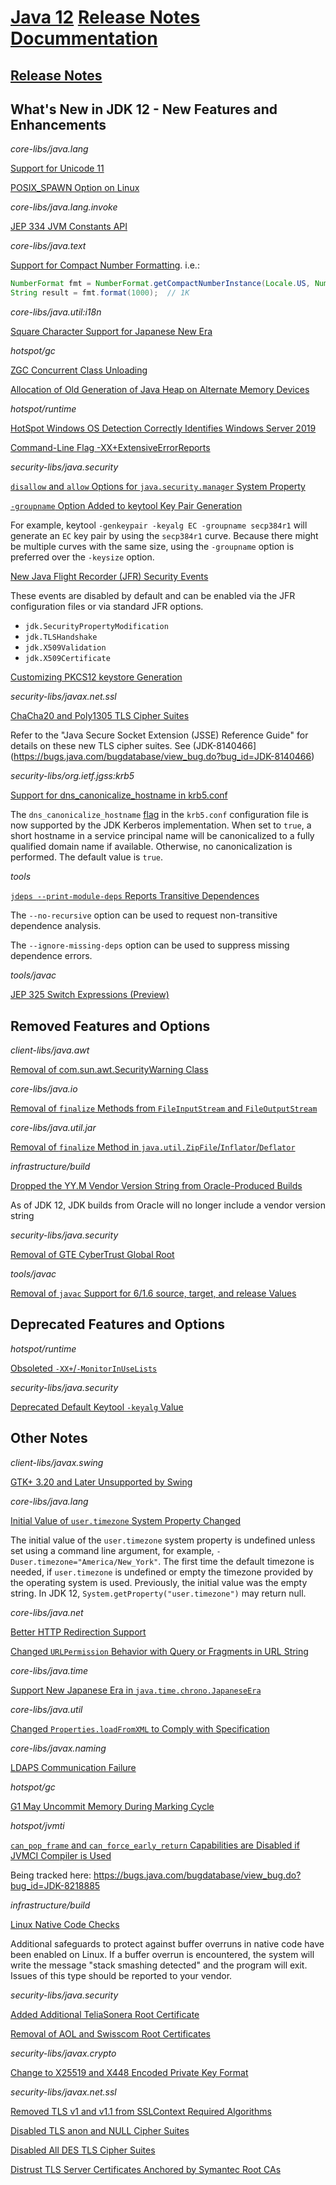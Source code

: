 # [Java 12](https://docs.oracle.com/en/java/javase/12/) [Release Notes Docummentation](https://www.oracle.com/java/technologies/javase/12-relnotes.html)

## [Release Notes](https://www.oracle.com/java/technologies/javase/12-relnote-issues.html)

## What's New in JDK 12 - New Features and Enhancements

*core-libs/java.lang*

[Support for Unicode 11](https://www.oracle.com/java/technologies/javase/12-relnote-issues.html#JDK-8209923)

[POSIX_SPAWN Option on Linux](https://www.oracle.com/java/technologies/javase/12-relnote-issues.html#JDK-8212828)

*core-libs/java.lang.invoke*

[JEP 334 JVM Constants API](https://www.oracle.com/java/technologies/javase/12-relnote-issues.html#JDK-8203252)

*core-libs/java.text*

[Support for Compact Number Formatting](https://www.oracle.com/java/technologies/javase/12-relnote-issues.html#JDK-8177552). i.e.:

```java
NumberFormat fmt = NumberFormat.getCompactNumberInstance(Locale.US, NumberFormat.Style.SHORT);
String result = fmt.format(1000);  // 1K
```

*core-libs/java.util:i18n*

[Square Character Support for Japanese New Era](https://www.oracle.com/java/technologies/javase/12-relnote-issues.html#JDK-8211398)

*hotspot/gc*

[ZGC Concurrent Class Unloading](https://www.oracle.com/java/technologies/javase/12-relnote-issues.html#JDK-8214897)

[Allocation of Old Generation of Java Heap on Alternate Memory Devices](https://www.oracle.com/java/technologies/javase/12-relnote-issues.html#JDK-8202286)

*hotspot/runtime*

[HotSpot Windows OS Detection Correctly Identifies Windows Server 2019](https://www.oracle.com/java/technologies/javase/12-relnote-issues.html#JDK-8211106)

[Command-Line Flag -XX+ExtensiveErrorReports](https://www.oracle.com/java/technologies/javase/12-relnote-issues.html#JDK-8211845)

*security-libs/java.security*

[`disallow` and `allow` Options for `java.security.manager` System Property](https://www.oracle.com/java/technologies/javase/12-relnote-issues.html#JDK-8191053)

[`-groupname` Option Added to keytool Key Pair Generation](https://www.oracle.com/java/technologies/javase/12-relnote-issues.html#JDK-8213400)

For example, keytool `-genkeypair -keyalg EC -groupname secp384r1` will generate an `EC` key pair by using the `secp384r1` curve. Because there might be multiple curves with the same size, using the `-groupname` option is preferred over the `-keysize` option.

[New Java Flight Recorder (JFR) Security Events](https://www.oracle.com/java/technologies/javase/12-relnote-issues.html#JDK-8148188)

These events are disabled by default and can be enabled via the JFR configuration files or via standard JFR options.

- `jdk.SecurityPropertyModification`
- `jdk.TLSHandshake`
- `jdk.X509Validation`
- `jdk.X509Certificate`

[Customizing PKCS12 keystore Generation](https://www.oracle.com/java/technologies/javase/12-relnote-issues.html#JDK-8076190)

*security-libs/javax.net.ssl*

[ChaCha20 and Poly1305 TLS Cipher Suites](https://www.oracle.com/java/technologies/javase/12-relnote-issues.html#JDK-8140466)

Refer to the "Java Secure Socket Extension (JSSE) Reference Guide" for details on these new TLS cipher suites. See (JDK-8140466](https://bugs.java.com/bugdatabase/view_bug.do?bug_id=JDK-8140466)

*security-libs/org.ietf.jgss:krb5*

[Support for dns_canonicalize_hostname in krb5.conf](https://www.oracle.com/java/technologies/javase/12-relnote-issues.html#JDK-8210821)

The `dns_canonicalize_hostname` [flag](https://web.mit.edu/kerberos/krb5-devel/doc/admin/conf_files/krb5_conf.html) in the `krb5.conf` configuration file is now supported by the JDK Kerberos implementation. When set to `true`, a short hostname in a service principal name will be canonicalized to a fully qualified domain name if available. Otherwise, no canonicalization is performed. The default value is `true`.

*tools*

[`jdeps --print-module-deps` Reports Transitive Dependences](https://www.oracle.com/java/technologies/javase/12-relnote-issues.html#JDK-8213909)

The `--no-recursive` option can be used to request non-transitive dependence analysis.

The `--ignore-missing-deps` option can be used to suppress missing dependence errors.

*tools/javac*

[JEP 325 Switch Expressions (Preview)](https://www.oracle.com/java/technologies/javase/12-relnote-issues.html#JDK-8192963)

## Removed Features and Options

*client-libs/java.awt*

[Removal of com.sun.awt.SecurityWarning Class](https://www.oracle.com/java/technologies/javase/12-relnote-issues.html#JDK-8210692)

*core-libs/java.io*

[Removal of `finalize` Methods from `FileInputStream` and `FileOutputStream`](https://www.oracle.com/java/technologies/javase/12-relnote-issues.html#JDK-8192939)

*core-libs/java.util.jar*

[Removal of `finalize` Method in `java.util.ZipFile`/`Inflator`/`Deflator`](https://www.oracle.com/java/technologies/javase/12-relnote-issues.html#JDK-8212129)

*infrastructure/build*

[Dropped the YY.M Vendor Version String from Oracle-Produced Builds](https://www.oracle.com/java/technologies/javase/12-relnote-issues.html#JDK-8211726)

As of JDK 12, JDK builds from Oracle will no longer include a vendor version string

*security-libs/java.security*

[Removal of GTE CyberTrust Global Root](https://www.oracle.com/java/technologies/javase/12-relnote-issues.html#JDK-8195793)

*tools/javac*

[Removal of `javac` Support for 6/1.6 source, target, and release Values](https://www.oracle.com/java/technologies/javase/12-relnote-issues.html#JDK-8028563)

## Deprecated Features and Options

*hotspot/runtime*

[Obsoleted `-XX+`/`-MonitorInUseLists`](https://www.oracle.com/java/technologies/javase/12-relnote-issues.html#JDK-8211384)

*security-libs/java.security*

[Deprecated Default Keytool `-keyalg` Value](https://www.oracle.com/java/technologies/javase/12-relnote-issues.html#JDK-8212003)

## Other Notes

*client-libs/javax.swing*

[GTK+ 3.20 and Later Unsupported by Swing](https://www.oracle.com/java/technologies/javase/12-relnote-issues.html#JDK-8218469)

*core-libs/java.lang*

[Initial Value of `user.timezone` System Property Changed](https://www.oracle.com/java/technologies/javase/12-relnote-issues.html#JDK-8185496)

The initial value of the `user.timezone` system property is undefined unless set using a command line argument, for example, `-Duser.timezone="America/New_York"`. The first time the default timezone is needed, if `user.timezone` is undefined or empty the timezone provided by the operating system is used. Previously, the initial value was the empty string. In JDK 12, `System.getProperty("user.timezone")` may return null.

*core-libs/java.net*

[Better HTTP Redirection Support](https://www.oracle.com/java/technologies/javase/12-relnote-issues.html#JDK-8196902)

[Changed `URLPermission` Behavior with Query or Fragments in URL String](https://www.oracle.com/java/technologies/javase/12-relnote-issues.html#JDK-8213616)

*core-libs/java.time*

[Support New Japanese Era in `java.time.chrono.JapaneseEra`](https://www.oracle.com/java/technologies/javase/12-relnote-issues.html#JDK-8212941)

*core-libs/java.util*

[Changed `Properties.loadFromXML` to Comply with Specification](https://www.oracle.com/java/technologies/javase/12-relnote-issues.html#JDK-8213325)

*core-libs/javax.naming*

[LDAPS Communication Failure](https://www.oracle.com/java/technologies/javase/12-relnote-issues.html#JDK-8211107)

*hotspot/gc*

[G1 May Uncommit Memory During Marking Cycle](https://www.oracle.com/java/technologies/javase/12-relnote-issues.html#JDK-6490394)

*hotspot/jvmti*

[`can_pop_frame` and `can_force_early_return` Capabilities are Disabled if JVMCI Compiler is Used](https://www.oracle.com/java/technologies/javase/12-relnote-issues.html#JDK-8218025)

Being tracked here: https://bugs.java.com/bugdatabase/view_bug.do?bug_id=JDK-8218885

*infrastructure/build*

[Linux Native Code Checks](https://www.oracle.com/java/technologies/javase/12-relnote-issues.html#JDK-8199552)

Additional safeguards to protect against buffer overruns in native code have been enabled on Linux. If a buffer overrun is encountered, the system will write the message "stack smashing detected" and the program will exit. Issues of this type should be reported to your vendor.

*security-libs/java.security*

[Added Additional TeliaSonera Root Certificate](https://www.oracle.com/java/technologies/javase/12-relnote-issues.html#JDK-8210432)

[Removal of AOL and Swisscom Root Certificates](https://www.oracle.com/java/technologies/javase/12-relnote-issues.html#JDK-8203230)

*security-libs/javax.crypto*

[Change to X25519 and X448 Encoded Private Key Format](https://www.oracle.com/java/technologies/javase/12-relnote-issues.html#JDK-8213363)

*security-libs/javax.net.ssl*

[Removed TLS v1 and v1.1 from SSLContext Required Algorithms](https://www.oracle.com/java/technologies/javase/12-relnote-issues.html#JDK-8214140)

[Disabled TLS anon and NULL Cipher Suites](https://www.oracle.com/java/technologies/javase/12-relnote-issues.html#JDK-8211883)

[Disabled All DES TLS Cipher Suites](https://www.oracle.com/java/technologies/javase/12-relnote-issues.html#JDK-8208350)

[Distrust TLS Server Certificates Anchored by Symantec Root CAs](https://www.oracle.com/java/technologies/javase/12-relnote-issues.html#JDK-8207258)
